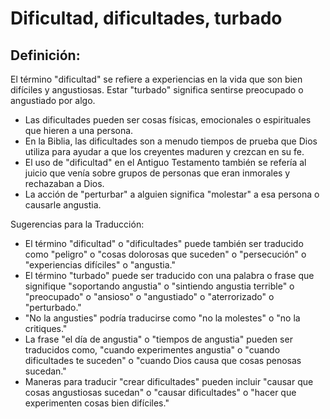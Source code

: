 # Dificultad, dificultades, turbado

## Definición: 

El término "dificultad" se refiere a experiencias en la vida que son bien difíciles y angustiosas.  Estar "turbado" significa sentirse preocupado o angustiado por algo.

* Las dificultades pueden ser cosas físicas, emocionales o espirituales que hieren a una persona.
* En la Biblia, las dificultades son a menudo tiempos de prueba que Dios utiliza para ayudar a que los creyentes maduren y crezcan en su fe.
* El uso de "dificultad" en el Antiguo Testamento también se refería al juicio que venía sobre grupos de personas que eran inmorales y rechazaban a Dios.
* La acción de "perturbar" a alguien significa "molestar" a esa persona o causarle angustia.

Sugerencias para la Traducción:

* El término "dificultad" o "dificultades" puede también ser traducido como "peligro" o "cosas dolorosas que suceden" o "persecución" o "experiencias difíciles" o "angustia."
* El término "turbado" puede ser traducido con una palabra o frase que signifique "soportando angustia" o "sintiendo angustia terrible" o "preocupado" o "ansioso" o "angustiado" o "aterrorizado" o "perturbado."
* "No la angusties" podría traducirse como "no la molestes" o "no la critiques."
* La frase "el día de angustia" o "tiempos de angustia" pueden ser traducidos como, "cuando experimentes angustia" o "cuando dificultades te suceden" o "cuando Dios causa que cosas penosas sucedan."
* Maneras para traducir "crear dificultades" pueden incluir "causar que cosas angustiosas sucedan" o "causar dificultades" o "hacer que experimenten cosas bien difíciles."

